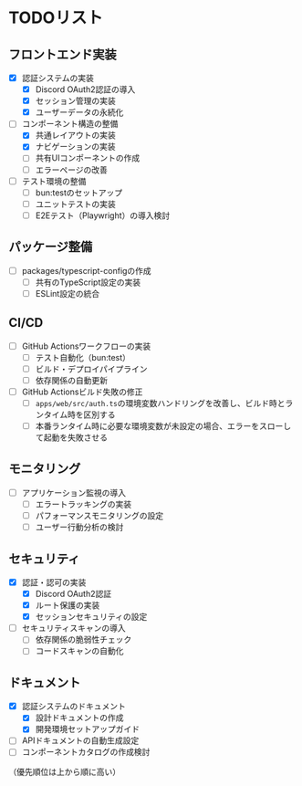 # TODOリスト

## フロントエンド実装

- [x] 認証システムの実装
  - [x] Discord OAuth2認証の導入
  - [x] セッション管理の実装
  - [x] ユーザーデータの永続化

- [ ] コンポーネント構造の整備
  - [x] 共通レイアウトの実装
  - [x] ナビゲーションの実装
  - [ ] 共有UIコンポーネントの作成
  - [ ] エラーページの改善

- [ ] テスト環境の整備
  - [ ] bun:testのセットアップ
  - [ ] ユニットテストの実装
  - [ ] E2Eテスト（Playwright）の導入検討

## パッケージ整備

- [ ] packages/typescript-configの作成
  - [ ] 共有のTypeScript設定の実装
  - [ ] ESLint設定の統合

## CI/CD

- [ ] GitHub Actionsワークフローの実装
  - [ ] テスト自動化（bun:test）
  - [ ] ビルド・デプロイパイプライン
  - [ ] 依存関係の自動更新
- [ ] GitHub Actionsビルド失敗の修正
  - [ ] `apps/web/src/auth.ts`の環境変数ハンドリングを改善し、ビルド時とランタイム時を区別する
  - [ ] 本番ランタイム時に必要な環境変数が未設定の場合、エラーをスローして起動を失敗させる

## モニタリング

- [ ] アプリケーション監視の導入
  - [ ] エラートラッキングの実装
  - [ ] パフォーマンスモニタリングの設定
  - [ ] ユーザー行動分析の検討

## セキュリティ

- [x] 認証・認可の実装
  - [x] Discord OAuth2認証
  - [x] ルート保護の実装
  - [x] セッションセキュリティの設定

- [ ] セキュリティスキャンの導入
  - [ ] 依存関係の脆弱性チェック
  - [ ] コードスキャンの自動化

## ドキュメント

- [x] 認証システムのドキュメント
  - [x] 設計ドキュメントの作成
  - [x] 開発環境セットアップガイド

- [ ] APIドキュメントの自動生成設定
- [ ] コンポーネントカタログの作成検討

（優先順位は上から順に高い）
